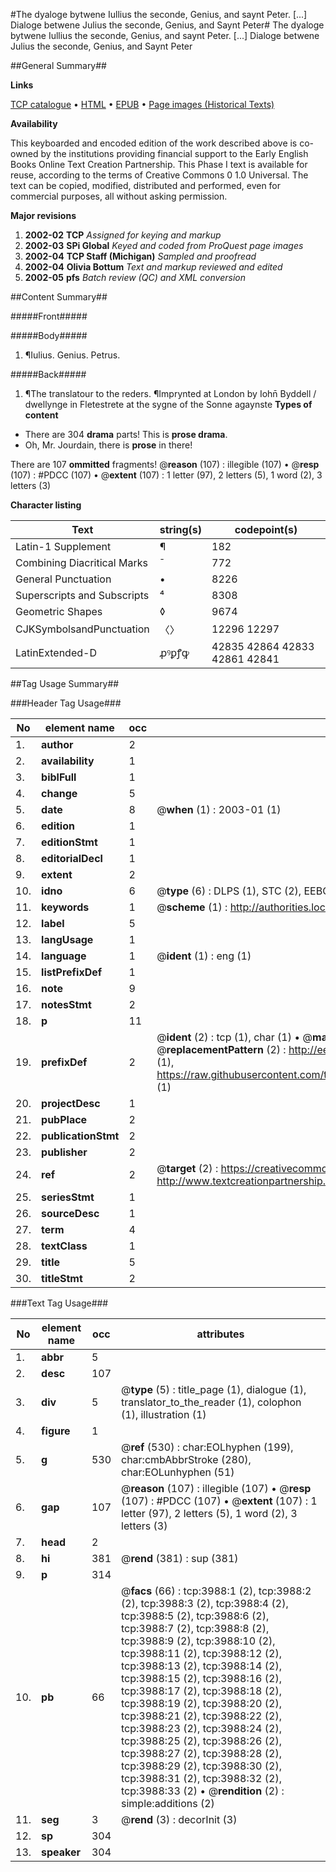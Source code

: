 #The dyaloge bytwene Iullius the seconde, Genius, and saynt Peter. [...] Dialoge betwene Julius the seconde, Genius, and Saynt Peter#
The dyaloge bytwene Iullius the seconde, Genius, and saynt Peter. [...]
Dialoge betwene Julius the seconde, Genius, and Saynt Peter

##General Summary##

**Links**

[TCP catalogue](http://www.ota.ox.ac.uk/tcp/)  • 
[HTML](http://tei.it.ox.ac.uk/tcp/Texts-HTML/free/A04/A04714.html)  • 
[EPUB](http://tei.it.ox.ac.uk/tcp/Texts-EPUB/free/A04/A04714.epub) • 
[Page images (Historical Texts)](https://data.historicaltexts.jisc.ac.uk/view?pubId=eebo-99839557e&pageId=eebo-99839557e-3988-1)

**Availability**

This keyboarded and encoded edition of the
	       work described above is co-owned by the institutions
	       providing financial support to the Early English Books
	       Online Text Creation Partnership. This Phase I text is
	       available for reuse, according to the terms of Creative
	       Commons 0 1.0 Universal. The text can be copied,
	       modified, distributed and performed, even for
	       commercial purposes, all without asking permission.

**Major revisions**

1. __2002-02__ __TCP__ *Assigned for keying and markup*
1. __2002-03__ __SPi Global__ *Keyed and coded from ProQuest page images*
1. __2002-04__ __TCP Staff (Michigan)__ *Sampled and proofread*
1. __2002-04__ __Olivia Bottum__ *Text and markup reviewed and edited*
1. __2002-05__ __pfs__ *Batch review (QC) and XML conversion*

##Content Summary##

#####Front#####

#####Body#####

1. ¶Iulius. Genius. Petrus.

#####Back#####

1. ¶The translatour to the reders.
¶Imprynted at London by Iohn̄ Byddell / dwellynge in Fletestrete at the sygne of the Sonne agaynste 
**Types of content**

  * There are 304 **drama** parts! This is **prose drama**.
  * Oh, Mr. Jourdain, there is **prose** in there!

There are 107 **ommitted** fragments! 
 @__reason__ (107) : illegible (107)  •  @__resp__ (107) : #PDCC (107)  •  @__extent__ (107) : 1 letter (97), 2 letters (5), 1 word (2), 3 letters (3)

**Character listing**


|Text|string(s)|codepoint(s)|
|---|---|---|
|Latin-1 Supplement|¶|182|
|Combining             Diacritical Marks|̄|772|
|General Punctuation|•|8226|
|Superscripts             and Subscripts|⁴|8308|
|Geometric Shapes|◊|9674|
|CJKSymbolsandPunctuation|〈〉|12296 12297|
|LatinExtended-D|ꝓꝰꝑꝭꝙ|42835 42864 42833 42861 42841|

##Tag Usage Summary##

###Header Tag Usage###

|No|element name|occ|attributes|
|---|---|---|---|
|1.|__author__|2||
|2.|__availability__|1||
|3.|__biblFull__|1||
|4.|__change__|5||
|5.|__date__|8| @__when__ (1) : 2003-01 (1)|
|6.|__edition__|1||
|7.|__editionStmt__|1||
|8.|__editorialDecl__|1||
|9.|__extent__|2||
|10.|__idno__|6| @__type__ (6) : DLPS (1), STC (2), EEBO-CITATION (1), PROQUEST (1), VID (1)|
|11.|__keywords__|1| @__scheme__ (1) : http://authorities.loc.gov/ (1)|
|12.|__label__|5||
|13.|__langUsage__|1||
|14.|__language__|1| @__ident__ (1) : eng (1)|
|15.|__listPrefixDef__|1||
|16.|__note__|9||
|17.|__notesStmt__|2||
|18.|__p__|11||
|19.|__prefixDef__|2| @__ident__ (2) : tcp (1), char (1)  •  @__matchPattern__ (2) : ([0-9\-]+):([0-9IVX]+) (1), (.+) (1)  •  @__replacementPattern__ (2) : http://eebo.chadwyck.com/downloadtiff?vid=$1&page=$2 (1), https://raw.githubusercontent.com/textcreationpartnership/Texts/master/tcpchars.xml#$1 (1)|
|20.|__projectDesc__|1||
|21.|__pubPlace__|2||
|22.|__publicationStmt__|2||
|23.|__publisher__|2||
|24.|__ref__|2| @__target__ (2) : https://creativecommons.org/publicdomain/zero/1.0/ (1), http://www.textcreationpartnership.org/docs/. (1)|
|25.|__seriesStmt__|1||
|26.|__sourceDesc__|1||
|27.|__term__|4||
|28.|__textClass__|1||
|29.|__title__|5||
|30.|__titleStmt__|2||


###Text Tag Usage###

|No|element name|occ|attributes|
|---|---|---|---|
|1.|__abbr__|5||
|2.|__desc__|107||
|3.|__div__|5| @__type__ (5) : title_page (1), dialogue (1), translator_to_the_reader (1), colophon (1), illustration (1)|
|4.|__figure__|1||
|5.|__g__|530| @__ref__ (530) : char:EOLhyphen (199), char:cmbAbbrStroke (280), char:EOLunhyphen (51)|
|6.|__gap__|107| @__reason__ (107) : illegible (107)  •  @__resp__ (107) : #PDCC (107)  •  @__extent__ (107) : 1 letter (97), 2 letters (5), 1 word (2), 3 letters (3)|
|7.|__head__|2||
|8.|__hi__|381| @__rend__ (381) : sup (381)|
|9.|__p__|314||
|10.|__pb__|66| @__facs__ (66) : tcp:3988:1 (2), tcp:3988:2 (2), tcp:3988:3 (2), tcp:3988:4 (2), tcp:3988:5 (2), tcp:3988:6 (2), tcp:3988:7 (2), tcp:3988:8 (2), tcp:3988:9 (2), tcp:3988:10 (2), tcp:3988:11 (2), tcp:3988:12 (2), tcp:3988:13 (2), tcp:3988:14 (2), tcp:3988:15 (2), tcp:3988:16 (2), tcp:3988:17 (2), tcp:3988:18 (2), tcp:3988:19 (2), tcp:3988:20 (2), tcp:3988:21 (2), tcp:3988:22 (2), tcp:3988:23 (2), tcp:3988:24 (2), tcp:3988:25 (2), tcp:3988:26 (2), tcp:3988:27 (2), tcp:3988:28 (2), tcp:3988:29 (2), tcp:3988:30 (2), tcp:3988:31 (2), tcp:3988:32 (2), tcp:3988:33 (2)  •  @__rendition__ (2) : simple:additions (2)|
|11.|__seg__|3| @__rend__ (3) : decorInit (3)|
|12.|__sp__|304||
|13.|__speaker__|304||
